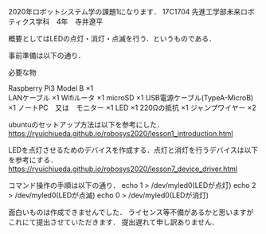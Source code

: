 2020年ロボットシステム学の課題1になります．
17C1704 先進工学部未来ロボティクス学科　4年　寺井遼平

概要としてはLEDの点灯・消灯・点滅を行う．というものである．

事前準備は以下の通り．

必要な物

Raspberry Pi3 Model B ×1                                                 
LANケーブル ×1
Wifiルータ ×1
microSD ×1
USB電源ケーブル(TypeA-MicroB) ×1
ノートPC　又は　モニター ×1
LED ×1
220Ωの抵抗 ×1
ジャンプワイヤー ×2

ubuntuのセットアップ方法は以下を参考にした．
https://ryuichiueda.github.io/robosys2020/lesson1_introduction.html

LEDを点灯させるためのデバイスを作成する．点灯と消灯を行うデバイスは以下を参考にする．
https://ryuichiueda.github.io/robosys2020/lesson7_device_driver.html

コマンド操作の手順は以下の通り．
echo 1 > /dev/myled0(LEDが点灯)
echo 2 > /dev/myled0(LEDが点滅)
echo 0 > /dev/myled0(LEDが消灯)

面白いものは作成できませんでした．
ライセンス等不備があるかと思いますがこれにて提出させていただきます．
提出遅れて申し訳ありません．
